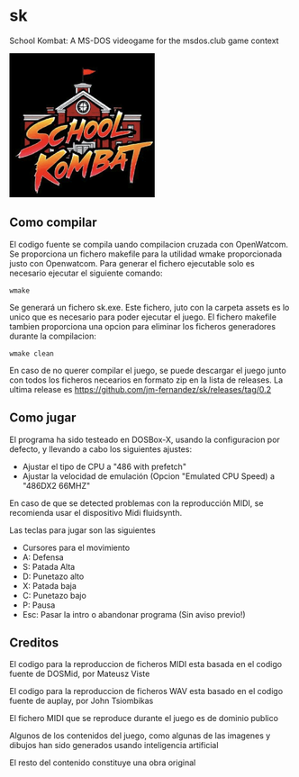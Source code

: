 # sk
School Kombat: A MS-DOS videogame for the msdos.club game context

![alt text](https://raw.githubusercontent.com/jm-fernandez/sk/refs/heads/main/assets/intro/sk_logo.bmp)

## Como compilar
El codigo fuente se compila uando compilacion cruzada con OpenWatcom. Se proporciona un fichero makefile para la utilidad wmake proporcionada justo con Openwatcom. Para generar el fichero ejecutable solo es necesario ejecutar el siguiente comando:

```
wmake
``` 

Se generará un fichero sk.exe. Este fichero, juto con la carpeta assets es lo unico que es necesario para poder ejecutar el juego. El fichero makefile tambien proporciona una opcion para eliminar los ficheros generadores durante la compilacion:

```
wmake clean
``` 

En caso de no querer compilar el juego, se puede descargar el juego junto con todos los ficheros necearios en formato zip en la lista de releases. La ultima release es https://github.com/jm-fernandez/sk/releases/tag/0.2


## Como jugar
El programa ha sido testeado en DOSBox-X, usando la configuracion por defecto, y llevando a cabo los siguientes ajustes:
   - Ajustar el tipo de CPU a "486 with prefetch"
   - Ajustar la velocidad de emulación (Opcion "Emulated CPU Speed) a "486DX2 66MHZ"

En caso de que se detected problemas con la reproducción MIDI, se recomienda usar el dispositivo Midi fluidsynth.

Las teclas para jugar son las siguientes
   - Cursores para el movimiento 
   - A: Defensa
   - S: Patada Alta
   - D: Punetazo alto
   - X: Patada baja
   - C: Punetazo bajo
   - P: Pausa
   - Esc: Pasar la intro o abandonar programa (Sin aviso previo!)

## Creditos
El codigo para la reproduccion de ficheros MIDI esta basada en el codigo fuente de DOSMid, por Mateusz Viste

El codigo para la reproduccion de ficheros WAV esta basado en el codigo fuente de auplay, por John Tsiombikas

El fichero MIDI que se reproduce durante el juego es de dominio publico

Algunos de los contenidos del juego, como algunas de las imagenes y dibujos han sido generados usando inteligencia artificial

El resto del contenido constituye una obra original
